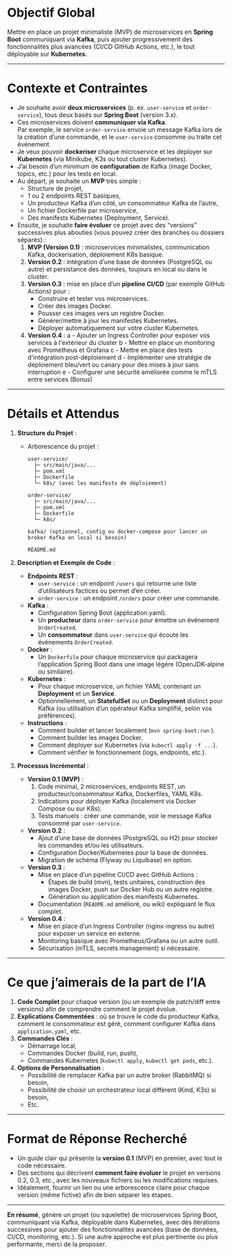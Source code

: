 # **Objectif Global**

Mettre en place un projet minimaliste (MVP) de microservices en **Spring Boot** communiquant via **Kafka**, puis ajouter progressivement des fonctionnalités plus avancées (CI/CD GitHub Actions, etc.), le tout déployable sur **Kubernetes**.

---

# **Contexte et Contraintes**

- Je souhaite avoir **deux microservices** (p. ex. `user-service` et `order-service`), tous deux basés sur **Spring Boot** (version 3.x).
- Ces microservices doivent **communiquer via Kafka**.  
  Par exemple, le service `order-service` envoie un message Kafka lors de la création d’une commande, et le `user-service` consomme ou traite cet événement.
- Je veux pouvoir **dockeriser** chaque microservice et les déployer sur **Kubernetes** (via Minikube, K3s ou tout cluster Kubernetes).
- J’ai besoin d’un minimum de **configuration** de Kafka (image Docker, topics, etc.) pour les tests en local.
- Au départ, je souhaite un **MVP** très simple :
    - Structure de projet,
    - 1 ou 2 endpoints REST basiques,
    - Un producteur Kafka d’un côté, un consommateur Kafka de l’autre,
    - Un fichier Dockerfile par microservice,
    - Des manifests Kubernetes (Deployment, Service).
- Ensuite, je souhaite **faire évoluer** ce projet avec des “versions” successives plus abouties (vous pouvez créer des branches ou dossiers séparés) :
    1. **MVP (Version 0.1)** : microservices minimalistes, communication Kafka, dockerisation, déploiement K8s basique.
    2. **Version 0.2** : intégration d’une base de données (PostgreSQL ou autre) et persistance des données, toujours en local ou dans le cluster.
    3. **Version 0.3** : mise en place d’un **pipeline CI/CD** (par exemple GitHub Actions) pour :
        - Construire et tester vos microservices.
        - Créer des images Docker.
        - Pousser ces images vers un registre Docker.
        - Générer/mettre à jour les manifestes Kubernetes.
        - Déployer automatiquement sur votre cluster Kubernetes.
    4. **Version 0.4** :
       a - Ajouter un Ingress Controller pour exposer vos services à l'extérieur du cluster
       b - Mettre en place un monitoring avec Prometheus et Grafana
       c - Mettre en place des tests d'intégration post-déploiement
       d - Implémenter une stratégie de déploiement bleu/vert ou canary pour des mises à jour sans interruption
       e - Configurer une sécurité améliorée comme le mTLS entre services (Bonus)

---

# **Détails et Attendus**

1. **Structure du Projet** :
    - Arborescence du projet :
      ```
      user-service/
        ├─ src/main/java/...
        ├─ pom.xml
        ├─ Dockerfile
        └─ k8s/ (avec les manifests de déploiement)
 
      order-service/
        ├─ src/main/java/...
        ├─ pom.xml
        ├─ Dockerfile
        └─ k8s/
 
      kafka/ (optionnel, config ou docker-compose pour lancer un broker Kafka en local si besoin)
 
      README.md
      ```

2. **Description et Exemple de Code** :
    - **Endpoints REST** :
        - `user-service` : un endpoint `/users` qui retourne une liste d’utilisateurs factices ou permet d’en créer.
        - `order-service` : un endpoint `/orders` pour créer une commande.
    - **Kafka** :
        - Configuration Spring Boot (application.yaml).
        - Un **producteur** dans `order-service` pour émettre un événement `OrderCreated`.
        - Un **consommateur** dans `user-service` qui écoute les événements `OrderCreated`.
    - **Docker** :
        - Un `Dockerfile` pour chaque microservice qui packagera l’application Spring Boot dans une image légère (OpenJDK-alpine ou similaire).
    - **Kubernetes** :
        - Pour chaque microservice, un fichier YAML contenant un **Deployment** et un **Service**.
        - Optionnellement, un **StatefulSet** ou un **Deployment** distinct pour Kafka (ou utilisation d’un opérateur Kafka simplifié, selon vos préférences).
    - **Instructions** :
        - Comment builder et lancer localement (`mvn spring-boot:run` ).
        - Comment builder les images Docker.
        - Comment déployer sur Kubernetes (via `kubectl apply -f ...`).
        - Comment vérifier le fonctionnement (logs, endpoints, etc.).

3. **Processus Incrémental** :
    - **Version 0.1 (MVP)** :
        1. Code minimal, 2 microservices, endpoints REST, un producteur/consommateur Kafka, Dockerfiles, YAML K8s.
        2. Indications pour déployer Kafka (localement via Docker Compose ou sur K8s).
        3. Tests manuels : créer une commande, voir le message Kafka consommé par `user-service`.
    - **Version 0.2** :
        - Ajout d’une base de données (PostgreSQL ou H2) pour stocker les commandes et/ou les utilisateurs.
        - Configuration Docker/Kubernetes pour la base de données.
        - Migration de schéma (Flyway ou Liquibase) en option.
    - **Version 0.3** :
        - Mise en place d’un pipeline CI/CD avec GitHub Actions :
            - Étapes de build (mvn), tests unitaires, construction des images Docker, push sur Docker Hub ou un autre registre.
            - Génération ou application des manifests Kubernetes.
        - Documentation (`README.md` amélioré, ou wiki) expliquant le flux complet.
    - **Version 0.4** :
        - Mise en place d’un Ingress Controller (nginx-ingress ou autre) pour exposer un service en externe.
        - Monitoring basique avec Prometheus/Grafana ou un autre outil.
        - Sécurisation (mTLS, secrets management) si nécessaire.

---

# **Ce que j’aimerais de la part de l’IA**

1. **Code Complet** pour chaque version (ou un exemple de patch/diff entre versions) afin de comprendre comment le projet évolue.
2. **Explications Commentées** : où se trouve le code du producteur Kafka, comment le consommateur est géré, comment configurer Kafka dans `application.yaml`, etc.
3. **Commandes Clés** :
    - Démarrage local,
    - Commandes Docker (build, run, push),
    - Commandes Kubernetes (`kubectl apply`, `kubectl get pods`, etc.).
4. **Options de Personnalisation** :
    - Possibilité de remplacer Kafka par un autre broker (RabbitMQ) si besoin,
    - Possibilité de choisir un orchestrateur local différent (Kind, K3s) si besoin,
    - Etc.

---

# **Format de Réponse Recherché**

- Un guide clair qui présente la **version 0.1** (MVP) en premier, avec tout le code nécessaire.
- Des sections qui décrivent **comment faire évoluer** le projet en versions 0.2, 0.3, etc., avec les nouveaux fichiers ou les modifications requises.
- Idéalement, fournir un lien ou une arborescence claire pour chaque version (même fictive) afin de bien séparer les étapes.

---

**En résumé**, génère un projet (ou squelette) de microservices Spring Boot, communiquant via Kafka, déployable dans Kubernetes, avec des itérations successives pour ajouter des fonctionnalités avancées (base de données, CI/CD, monitoring, etc.). Si une autre approche est plus pertinente ou plus performante, merci de la proposer.
